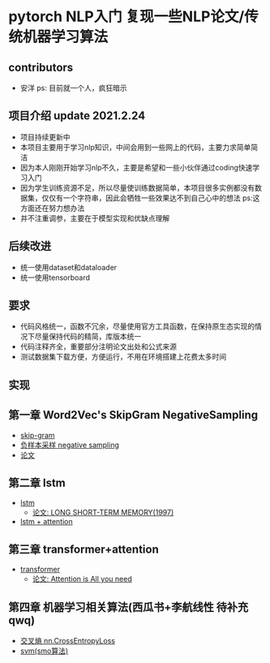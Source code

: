 # pytorch NLP入门  复现一些NLP论文/传统机器学习算法

## contributors
- 安洋  ps: 目前就一个人，疯狂暗示

## 项目介绍 update 2021.2.24
- 项目持续更新中
- 本项目主要用于学习nlp知识，中间会用到一些网上的代码，主要力求简单简洁
- 因为本人刚刚开始学习nlp不久，主要是希望和一些小伙伴通过coding快速学习入门
- 因为学生训练资源不足，所以尽量使训练数据简单，本项目很多实例都没有数据集，仅仅有一个字符串，因此会牺牲一些效果达不到自己心中的想法 ps:这方面还在努力想办法
- 并不注重调参，主要在于模型实现和优缺点理解

## 后续改进
- 统一使用dataset和dataloader
- 统一使用tensorboard

## 要求
- 代码风格统一，函数不冗余，尽量使用官方工具函数，在保持原生态实现的情况下尽量保持代码的精简，库版本统一
- 代码注释齐全，重要部分注明论文出处和公式来源
- 测试数据集下载方便，方便运行，不用在环境搭建上花费太多时间

## 实现

## 第一章 Word2Vec's SkipGram NegativeSampling
- [skip-gram](https://github.com/ssw-nlp-study-group/nlp_study/blob/main/nlp/word2vec_skip_gram.py)
- [负样本采样 negative sampling](https://github.com/ssw-nlp-study-group/nlp_study/blob/main/nlp/word2vec_negative_sampling.py) 	
 - [论文](https://proceedings.neurips.cc/paper/2013/file/9aa42b31882ec039965f3c4923ce901b-Paper.pdf)
## 第二章 lstm
- [lstm](https://github.com/ssw-nlp-study-group/nlp_study/blob/main/nlp/lstm.py)  
    - [论文: LONG SHORT-TERM MEMORY(1997)](https://www.bioinf.jku.at/publications/older/2604.pdf)
- [lstm + attention](https://github.com/ssw-nlp-study-group/nlp_study/blob/main/nlp/lstm_with_attention.py)
## 第三章 transformer+attention
- [transformer](https://github.com/ssw-nlp-study-group/nlp_study/blob/main/nlp/transformer.py)
    - [论文: Attention is All you need](https://arxiv.org/pdf/1706.03762.pdf)
## 第四章 机器学习相关算法(西瓜书+李航线性 待补充 qwq)
- [交叉熵 nn.CrossEntropyLoss](https://github.com/ssw-nlp-study-group/nlp_study/blob/main/machine_learning/cross_entropyloss.py)
- [svm(smo算法)](https://github.com/ssw-nlp-study-group/nlp_study/blob/main/machine_learning/svm.py)